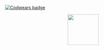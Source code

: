 [![Codwears badge](https://www.codewars.com/users/ElenaWebDev984/badges/large)](https://www.codewars.com/users/ElenaWebDev984)

<div id="header" align="center">
  <img src="https://i.giphy.com/media/v1.Y2lkPTc5MGI3NjExeWxsdXJydzNrMDE4c3cwOXcyMXAybXB4N2F5NThpcHR6N2xjNDNwMiZlcD12MV9pbnRlcm5hbF9naWZfYnlfaWQmY3Q9Zw/RbDKaczqWovIugyJmW/giphy.gif" width="100"/>
</div>
